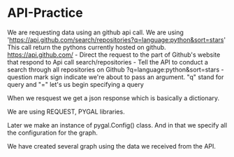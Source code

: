 # API-Practice
We are requesting data using an github api call.
We are using 'https://api.github.com/search/repositories?q=language:python&sort=stars'
This call return the pythons currently hosted on github.
https://api.github.com/ - Direct the request to the part of Github's website that respond to Api call
search/repositories - Tell the API to conduct a search through all repositories on Github
?q=language:python&sort=stars - question mark sign indicate we're about to pass an argument. "q" stand for query and "=" let's us begin specifying a query

When we resquest we get a json response which is basically a dictionary. 

We are using REQUEST, PYGAL libraries.

Later we make an instance of pygal.Config() class. And in that we specify all the configuration for the graph.

We have created several graph using the data we received from the API.




